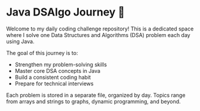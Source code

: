 # Java DSAlgo Journey 🚀

Welcome to my daily coding challenge repository! This is a dedicated space where I solve one Data Structures and Algorithms (DSA) problem each day using Java.

The goal of this journey is to:

- Strengthen my problem-solving skills
- Master core DSA concepts in Java
- Build a consistent coding habit
- Prepare for technical interviews

Each problem is stored in a separate file, organized by day. Topics range from arrays and strings to graphs, dynamic programming, and beyond.
